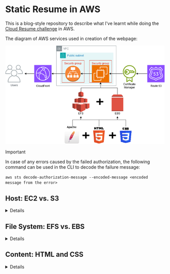 # Static Resume in AWS
This is a blog-style repository to describe what I've learnt while doing the [Cloud Resume challenge](https://cloudresumechallenge.dev/docs/the-challenge/aws/) in AWS.

The diagram of AWS services used in creation of the webpage:

![Illustration](/Pics/Static%20Resume.drawio.png "The diagram showcasing the AWS services used in this practical exercise.")

> [!IMPORTANT]
> In case of any errors caused by the failed authorization, the following command can be used in the CLI to decode the failure message:
> 
> `aws sts decode-authorization-message --encoded-message <encoded message from the error>`
## Host: EC2 vs. S3
<details>

While the authors of the challenge recommended choosing S3 - which makes a lot of sense for static web-pages - I decided to go for EC2 for a couple of reasons. First, I wanted to get some first-hand experience with setting up an Apache server, and second, it was my first real hands-on experience working with Linux, and I was excited to give it a try.

Amazon offers several of their specialized Amazon Linux AMIs, but I opted for Ubuntu as a popular and well-documented OS. It turned out to be the right decision, as every problem I encountered during my work was already covered in helpful threads on Stack Overflow and reddit. It was also a great way to learn more about how SSH connections work - either directly or via a bastion host for instances in private subnets.

Some of the useful and most common commands that I learnt include:

**ls** - lists the contents of the current directory. Helpful options: **-a** to list all entries, **-s** to print the file size, **-l** to present the results in the long list format.

**lsblk** - lists the information about current volumes and partitions. Useful to keep track of the connected EFS and EBS volumes.

**clear** - clears the screen for convenience.

**pwd** - prints the current directory name.

**cd ..** - navigates up a directory.

**whoami** - shows the name of the current user.

**tty** - prints the name of the terminal connected to standard input.

**df** - view the information about the file systems. Useful to keep track of the connected EFS and EBS volumes and to search the instance for large outdated files in need of a clean-up. It helped me to quickly find and remove an obsolete swap file after a hibernation. Helpful options: **-h** for a more convenient presentation of file and directory sizes.

**sudo su -** and **sudo passwd [username]** - useful for changing the default passwords of the root and ubuntu users.

**echo "text" > path/file.txt** - writes the contents of "text" to the specified file. Can also be used in the user data section when spinning up a new instance, e.g., to write something to index.html on start-up.

**cat path/file.txt** - shows (concatenates) the standard output of a file. Easier and faster than viewing a document in vim every time.

**sudo ncdu -x /path/** - uses NCDU disk utility to provide a convenient text-based UI to quickly navigate through directories and check their size. **/path/** denotes the partition, can be replaced with **/** for the root file system. **-x** performs a full scan.
</details>

## File System: EFS vs. EBS
<details>
  
The next choice was between EFS and EBS, so I asked myself: Why not both? Working with these file systems taught me about mounting and unmounting them to an instance and automating the process via the **/etc/fstab** configuration.

EBS is straightforward in that regard and only requires editing the inbound rules in the corresponding security groups, but EFS also needs a mounting point that can be found by going to the EFS menu in AWS Console, choosing the newly created file system, selecting View Details, and then Attach.

Then, to avoid repeating this process upon stopping and restarting the instance, the mount sudo command has to be added at the end of **/etc/fstab** file.

Some of the useful and most common commands that I learnt include:

**sudo mount [options] File_System_Name:/ /path** - mounts the file system at the designated path. Helpful options: **-f** to test the mounting process in a dry run, **-a** to mount all the file systems in fstab, **-v** for a verbose description of what's being done.

One especially important detail was learning the difference between **efs** and **nfs4** options in the manual mounting process. Amazon provides EFS mount helper to simplify the automatic mounting process, but without the set of **amazon-efs-utils** tools, this option has to be changed to **nfs4** in the **sudo mount** command to avoid errors.
</details>

## Content: HTML and CSS
<details>

After setting up the server, it was the time to figure out how to write the web content. Learning the difference and use cases behind HTML and CSS allowed me to differentiate between the structure and style of my web page and understand the reasons behind the best practices associated with them.

I figured out how to create multiple pages in **/var/www/** sub-directories and connect them with `<a href="filename.html"></a>` commands. I made sure to avoid any individual style edits in my HTML files for this project and do all the formatting via the CSS, although the option to correct particular elements with the inline `style` attributes within elements or with the `<style></style>` element within the `<head>` section is also helpful in a pinch and overrides whatever is written in the attached CSS.

A quick example:

`<li style="color:green;">List Item</li>` - produces a green list item.

While this fragment defines an internal CSS for an entire page: 

```
<!DOCTYPE html>
<html>
<head>
<style>
body {background-color: powderblue;}
h1   {color: blue;}
p    {color: red;}
</style>
</head>
<body>

<h1>This is a heading</h1>
<p>This is a paragraph.</p>

</body>
</html>
```
</details>
